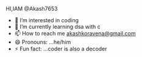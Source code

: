HI,IAM @Akash7653
- 👀 I’m interested in coding
- 🌱 I’m currently learning dsa with c
- 📫 How to reach me akashkoravena@gmail.com
- 😄 Pronouns: ...he/him
- ⚡ Fun fact: ...coder is also a decoder

<!---
Akash7653/Akash7653 is a ✨ special ✨ repository because its `README.md` (this file) appears on your GitHub profile.
You can click the Preview link to take a look at your changes.
--->
